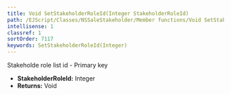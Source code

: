 ```yaml
---
title: Void SetStakeholderRoleId(Integer StakeholderRoleId)
path: /EJScript/Classes/NSSaleStakeholder/Member functions/Void SetStakeholderRoleId(Integer p_0)
intellisense: 1
classref: 1
sortOrder: 7117
keywords: SetStakeholderRoleId(Integer)
---
```



Stakeholde role list id - Primary key



* **StakeholderRoleId:** Integer
* **Returns:** Void


